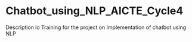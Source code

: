 # Chatbot_using_NLP_AICTE_Cycle4
Description lo Training for the project on Implementation of chatbot using NLP

